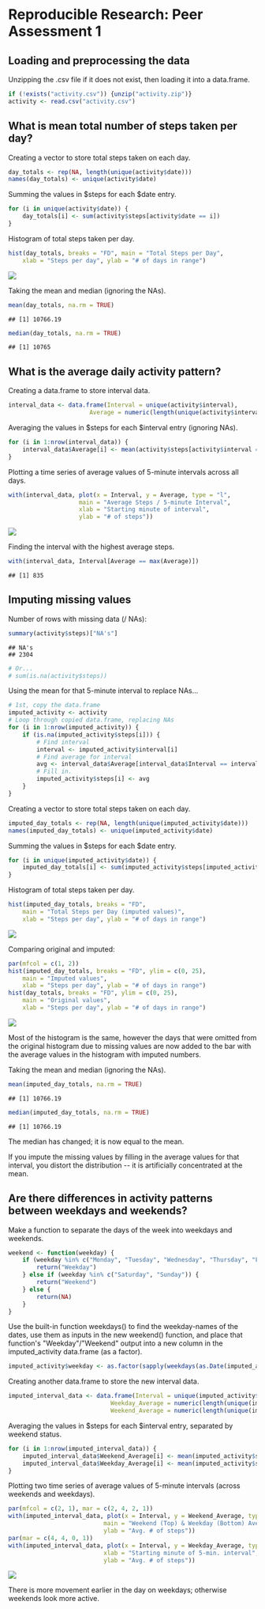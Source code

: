 # Reproducible Research: Peer Assessment 1


## Loading and preprocessing the data

Unzipping the .csv file if it does not exist, then loading it into a data.frame.


```r
if (!exists("activity.csv")) {unzip("activity.zip")}
activity <- read.csv("activity.csv")
```

## What is mean total number of steps taken per day?

Creating a vector to store total steps taken on each day.


```r
day_totals <- rep(NA, length(unique(activity$date)))
names(day_totals) <- unique(activity$date)
```
Summing the values in $steps for each $date entry.


```r
for (i in unique(activity$date)) {
	day_totals[i] <- sum(activity$steps[activity$date == i])
}
```

Histogram of total steps taken per day.


```r
hist(day_totals, breaks = "FD", main = "Total Steps per Day", 
	xlab = "Steps per day", ylab = "# of days in range")
```

![](PA1_template_files/figure-html/unnamed-chunk-4-1.png) 

Taking the mean and median (ignoring the NAs).  


```r
mean(day_totals, na.rm = TRUE)
```

```
## [1] 10766.19
```

```r
median(day_totals, na.rm = TRUE)
```

```
## [1] 10765
```

## What is the average daily activity pattern?

Creating a data.frame to store interval data.


```r
interval_data <- data.frame(Interval = unique(activity$interval), 
					   Average = numeric(length(unique(activity$interval))))
```

Averaging the values in $steps for each $interval entry (ignoring NAs). 


```r
for (i in 1:nrow(interval_data)) {
	interval_data$Average[i] <- mean(activity$steps[activity$interval == interval_data$Interval[i]], na.rm = TRUE)
}
```

Plotting a time series of average values of 5-minute intervals across all days.


```r
with(interval_data, plot(x = Interval, y = Average, type = "l", 
					main = "Average Steps / 5-minute Interval", 
					xlab = "Starting minute of interval", 
					ylab = "# of steps"))
```

![](PA1_template_files/figure-html/unnamed-chunk-8-1.png) 

Finding the interval with the highest average steps.


```r
with(interval_data, Interval[Average == max(Average)])
```

```
## [1] 835
```

## Imputing missing values

Number of rows with missing data (/ NAs):


```r
summary(activity$steps)["NA's"]
```

```
## NA's 
## 2304
```

```r
# Or...
# sum(is.na(activity$steps))
```

Using the mean for that 5-minute interval to replace NAs...


```r
# 1st, copy the data.frame
imputed_activity <- activity
# Loop through copied data.frame, replacing NAs
for (i in 1:nrow(imputed_activity)) {
	if (is.na(imputed_activity$steps[i])) {
		# Find interval
		interval <- imputed_activity$interval[i]
		# Find average for interval
		avg <- interval_data$Average[interval_data$Interval == interval]
		# Fill in.
		imputed_activity$steps[i] <- avg
	}
}
```

Creating a vector to store total steps taken on each day.


```r
imputed_day_totals <- rep(NA, length(unique(imputed_activity$date)))
names(imputed_day_totals) <- unique(imputed_activity$date)
```

Summing the values in $steps for each $date entry.


```r
for (i in unique(imputed_activity$date)) {
	imputed_day_totals[i] <- sum(imputed_activity$steps[imputed_activity$date == i])
}
```

Histogram of total steps taken per day.


```r
hist(imputed_day_totals, breaks = "FD", 
	main = "Total Steps per Day (imputed values)", 
	xlab = "Steps per day", ylab = "# of days in range")
```

![](PA1_template_files/figure-html/unnamed-chunk-14-1.png) 

Comparing original and imputed:


```r
par(mfcol = c(1, 2))
hist(imputed_day_totals, breaks = "FD", ylim = c(0, 25),
	main = "Imputed values", 
	xlab = "Steps per day", ylab = "# of days in range")
hist(day_totals, breaks = "FD", ylim = c(0, 25),
	main = "Original values", 
	xlab = "Steps per day", ylab = "# of days in range")
```

![](PA1_template_files/figure-html/unnamed-chunk-15-1.png) 

Most of the histogram is the same, however the days that were omitted from the original histogram due to missing values are now added to the bar with the average values in the histogram with imputed numbers.  

Taking the mean and median (ignoring the NAs).  

```r
mean(imputed_day_totals, na.rm = TRUE)
```

```
## [1] 10766.19
```

```r
median(imputed_day_totals, na.rm = TRUE)
```

```
## [1] 10766.19
```

The median has changed; it is now equal to the mean.

If you impute the missing values by filling in the average values for that interval, you distort the distribution -- it is artificially concentrated at the mean.  

## Are there differences in activity patterns between weekdays and weekends?

Make a function to separate the days of the week into weekdays and weekends.


```r
weekend <- function(weekday) {
	if (weekday %in% c("Monday", "Tuesday", "Wednesday", "Thursday", "Friday")) {
		return("Weekday")
	} else if (weekday %in% c("Saturday", "Sunday")) {
		return("Weekend")
	} else {
		return(NA)
	}
}
```

Use the built-in function weekdays() to find the weekday-names of the dates, use them as inputs in the new weekend() function, and place that function's "Weekday"/"Weekend" output into a new column in the imputed_activity data.frame (as a factor).  


```r
imputed_activity$weekday <- as.factor(sapply(weekdays(as.Date(imputed_activity$date)), weekend))
```

Creating another data.frame to store the new interval data.


```r
imputed_interval_data <- data.frame(Interval = unique(imputed_activity$interval), 
							 Weekday_Average = numeric(length(unique(imputed_activity$interval))),
							 Weekend_Average = numeric(length(unique(imputed_activity$interval))))
```

Averaging the values in $steps for each $interval entry, separated by weekend status. 


```r
for (i in 1:nrow(imputed_interval_data)) {
	imputed_interval_data$Weekend_Average[i] <- mean(imputed_activity$steps[imputed_activity$interval == interval_data$Interval[i] & imputed_activity$weekday == "Weekend"])
	imputed_interval_data$Weekday_Average[i] <- mean(imputed_activity$steps[imputed_activity$interval == interval_data$Interval[i] & imputed_activity$weekday == "Weekday"])
}
```

Plotting two time series of average values of 5-minute intervals (across weekends and weekdays).


```r
par(mfcol = c(2, 1), mar = c(2, 4, 2, 1))
with(imputed_interval_data, plot(x = Interval, y = Weekend_Average, type = "l", 
						   main = "Weekend (Top) & Weekday (Bottom) Averages", 
						   ylab = "Avg. # of steps"))
par(mar = c(4, 4, 0, 1))
with(imputed_interval_data, plot(x = Interval, y = Weekday_Average, type = "l", main = "", 
						   xlab = "Starting minute of 5-min. interval", 
						   ylab = "Avg. # of steps"))
```

![](PA1_template_files/figure-html/unnamed-chunk-21-1.png) 

There is more movement earlier in the day on weekdays; otherwise weekends look more active.
